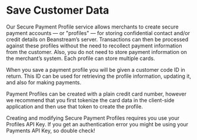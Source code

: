 # Save Customer Data

Our Secure Payment Profile service allows merchants to create secure payment accounts — or "profiles" — for storing confidential contact and/or credit details on Beanstream’s server. Transactions can then be processed against these profiles without the need to recollect payment information from the customer. Also, you do not need to store payment information on the merchant’s system. Each profile can store multiple cards.

When you save a payment profile you will be given a customer code ID in return. This ID can be used for retrieving the profile information, updating it, and also for making payments.

Payment Profiles can be created with a plain credit card number, however we recommend that you first tokenize the card data in the client-side application and then use that token to create the profile.

Creating and modifying Secure Payment Profiles requires you use your Profiles API Key. If you get an authentication error you might be using your Payments API Key, so double check!

